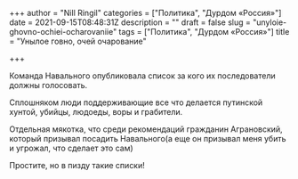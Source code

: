 +++
author = "Nill Ringil"
categories = ["Политика", "Дурдом «Россия»"]
date = 2021-09-15T08:48:31Z
description = ""
draft = false
slug = "unyloie-ghovno-ochiei-ocharovaniie"
tags = ["Политика", "Дурдом «Россия»"]
title = "Унылое говно, очей очарование"

+++


Команда Навального опубликовала список за кого их последователи должны голосовать.

Сплошняком люди поддерживающие все что делается путинской хунтой, убийцы, людоеды, воры и грабители.

Отдельная мякотка, что среди рекомендаций гражданин Аграновский, который призывал посадить Навального(а еще он призывал меня убить и угрожал, что сделает это сам)

Простите, но в пизду такие списки!

